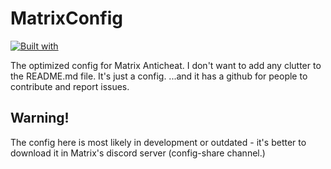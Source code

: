 # MatrixConfig
[![Built with](https://badgen.net/badge/built%20with/oxygen/green)](https://example.com/)

The optimized config for Matrix Anticheat.
I don't want to add any clutter to the README.md file. It's just a config.
...and it has a github for people to contribute and report issues.

## Warning!
The config here is most likely in development or outdated - it's better to download it in Matrix's discord server (config-share channel.)
